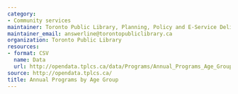 ```yaml
---
category:
- Community services
maintainer: Toronto Public Library, Planning, Policy and E-Service Delivery
maintainer_email: answerline@torontopubliclibrary.ca
organization: Toronto Public Library
resources:
- format: CSV
  name: Data
  url: http://opendata.tplcs.ca/data/Programs/Annual_Programs_Age_Group.csv
source: http://opendata.tplcs.ca/
title: Annual Programs by Age Group
---
```


